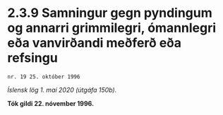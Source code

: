 # 2.3.9 Samningur gegn pyndingum og annarri grimmilegri, ómannlegri eða vanvirðandi meðferð eða refsingu

`nr. 19 25. október 1996`

_Íslensk lög 1. maí 2020 (útgáfa 150b)._

**Tók gildi 22. nóvember 1996.**

